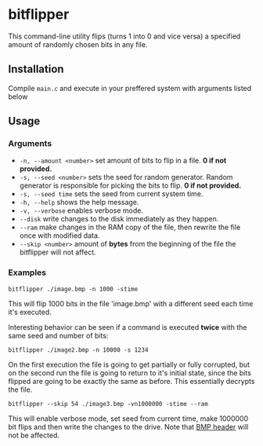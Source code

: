 # bitflipper

This command-line utility flips (turns 1 into 0 and vice versa) a specified amount of randomly chosen bits in any file.

## Installation
Compile `main.c` and execute in your preffered system with arguments listed below

## Usage
### Arguments
- `-n, --amount <number>` set amount of bits to flip in a file. **0 if not provided.**
- `-s, --seed <number>` sets the seed for random generator. Random generator is responsible for picking the bits to flip. **0 if not provided.**
- `-s, --seed time` sets the seed from current system time.
- `-h, --help` shows the help message.
- `-v, --verbose` enables verbose mode.
- `--disk` write changes to the disk immediately as they happen.
- `--ram` make changes in the RAM copy of the file, then rewrite the file once with modified data.
- `--skip <number>` amount of **bytes** from the beginning of the file the bitflipper will not affect.

### Examples
`bitflipper ./image.bmp -n 1000 -stime`

This will flip 1000 bits in the file 'image.bmp' with a different seed each time it's executed.

Interesting behavior can be seen if a command is executed **twice** with the same seed and number of bits:

`bitflipper ./image2.bmp -n 10000 -s 1234`

On the first execution the file is going to get partially or fully corrupted, but on the second run the file is going to return to it's initial state, since the bits flipped are going to be exactly the same as before. This essentially decrypts the file.

`bitflipper --skip 54 ./image3.bmp -vn1000000 -stime --ram`

This will enable verbose mode, set seed from current time, make 1000000 bit flips and then write the changes to the drive.
Note that [BMP header](https://www.google.com/search?q=bmp+header+size) will not be affected.